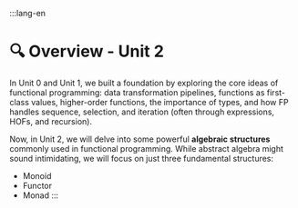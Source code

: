 :::lang-en
# 🔍 Overview - Unit 2

In Unit 0 and Unit 1, we built a foundation by exploring the core ideas of functional programming: data transformation pipelines, functions as first-class values, higher-order functions, the importance of types, and how FP handles sequence, selection, and iteration (often through expressions, HOFs, and recursion).

Now, in Unit 2, we will delve into some powerful **algebraic structures** commonly used in functional programming. While abstract algebra might sound intimidating, we will focus on just three fundamental structures:

- Monoid
- Functor
- Monad
:::